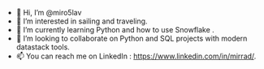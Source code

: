 - 👋 Hi, I’m @miro5lav
- 👀 I’m interested in sailing and traveling.
- 🌱 I’m currently learning Python and how to use Snowflake .
- 💞️ I’m looking to collaborate on Python and SQL projects with modern datastack tools.
- 📫 You can reach me on LinkedIn : https://www.linkedin.com/in/mirrad/.

<!---
miro5lav/miro5lav is a ✨ special ✨ repository because its `README.md` (this file) appears on your GitHub profile.
You can click the Preview link to take a look at your changes.
--->
